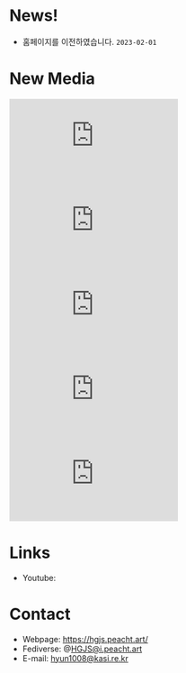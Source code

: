 
# News!

* 홈페이지를 이전하였습니다. `2023-02-01`

# New Media


<div class="gallery-container">
  <iframe class="youtube" src="https://www.youtube.com/embed/hn4T41PSBok" title="YouTube video player" frameborder="0" allow="accelerometer; autoplay; clipboard-write; encrypted-media; gyroscope; picture-in-picture" allowfullscreen></iframe>
  
<iframe class="youtube" src="https://www.youtube.com/embed/bHUwbkks0Dk" title="YouTube video player" frameborder="0" allow="accelerometer; autoplay; clipboard-write; encrypted-media; gyroscope; picture-in-picture" allowfullscreen></iframe>
  
<iframe class="youtube" src="https://www.youtube.com/embed/SRbaVE-em6A" title="YouTube video player" frameborder="0" allow="accelerometer; autoplay; clipboard-write; encrypted-media; gyroscope; picture-in-picture" allowfullscreen></iframe>
  
<iframe class="youtube" src="https://www.youtube.com/embed/-PLxTl8U-uA" title="YouTube video player" frameborder="0" allow="accelerometer; autoplay; clipboard-write; encrypted-media; gyroscope; picture-in-picture" allowfullscreen></iframe>
  
<iframe class="youtube" src="https://www.youtube.com/embed/KZw7Zz2BgGo" title="YouTube video player" frameborder="0" allow="accelerometer; autoplay; clipboard-write; encrypted-media; gyroscope; picture-in-picture" allowfullscreen></iframe>
  
</div>


# Links

* Youtube:

# Contact

* Webpage: https://hgjs.peacht.art/
* Fediverse: @HGJS@i.peacht.art
* E-mail: hyun1008@kasi.re.kr

